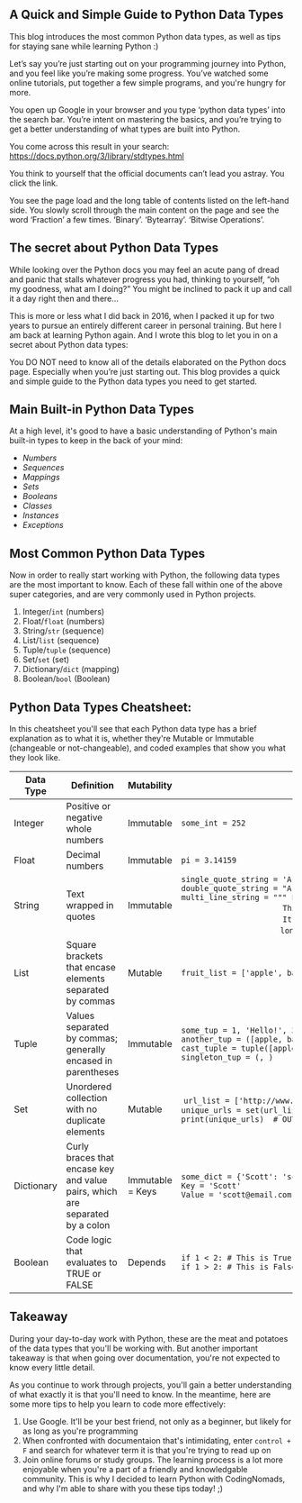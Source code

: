 ## A Quick and Simple Guide to Python Data Types

This blog introduces the most common Python data types, as well as tips for staying sane while learning Python :)

Let’s say you’re just starting out on your programming journey into Python, and you feel like you’re making some progress. You’ve watched some online tutorials, put together a few simple programs, and you're hungry for more. 

You open up Google in your browser and you type ‘python data types’ into the search bar. You’re intent on mastering the basics, and you’re trying to get a better understanding of what types are built into Python. 

You come across this result in your search: https://docs.python.org/3/library/stdtypes.html

You think to yourself that the official documents can’t lead you astray. You click the link. 

You see the page load and the long table of contents listed on the left-hand side. You slowly scroll through the main content on the page and see the word ‘Fraction’ a few times. ‘Binary’. ‘Bytearray’. ‘Bitwise Operations’.

## The secret about Python Data Types

While looking over the Python docs you may feel an acute pang of dread and panic that stalls whatever progress you had, thinking to yourself, “oh my goodness, what am I doing?” You might be inclined to pack it up and call it a day right then and there… 

This is more or less what I did back in 2016, when I packed it up for two years to pursue an entirely different career in personal training. But here I am back at learning Python again. And I wrote this blog to let you in on a secret about Python data types:

You DO NOT need to know all of the details elaborated on the Python docs page. Especially when you’re just starting out. This blog provides a quick and simple guide to the Python data types you need to get started.

## Main Built-in Python Data Types

At a high level, it's good to have a basic understanding of Python's main built-in types to keep in the back of your mind:
-	*Numbers*
-	*Sequences*
-	*Mappings*
-	*Sets*
-	*Booleans*
-	*Classes*
-	*Instances*
-	*Exceptions*

## Most Common Python Data Types

Now in order to really start working with Python, the following data types are the most important to know. Each of these fall within one of the above super categories, and are very commonly used in Python projects.
1.	Integer/`int` (numbers)
2.	Float/`float` (numbers)
3.	String/`str` (sequence)
4.	List/`list` (sequence)
5.	Tuple/`tuple` (sequence)
6.	Set/`set` (set)
7.	Dictionary/`dict` (mapping)
8.	Boolean/`bool` (Boolean)

## Python Data Types Cheatsheet:

In this cheatsheet you'll see that each Python data type has a brief explanation as to what it is, whether they're Mutable or Immutable (changeable or not-changeable), and coded examples that show you what they look like.

| Data Type  | Definition                                                                   | Mutability       | Example                                                                                                                                                                                                                                                  |
| ---------- | ---------------------------------------------------------------------------- | ---------------- | -------------------------------------------------------------------------------------------------------------------------------------------------------------------------------------------------------------------------------------------------------- |
| Integer    | Positive or negative whole numbers                                           | Immutable        | ```some_int = 252```                                                                                                                                                                                                                                          |
| Float      | Decimal numbers                                                              | Immutable        | ```pi = 3.14159```                                                                                                                                                                                                                                             |
| String     | Text wrapped in quotes                                                       | Immutable        | ```single_quote_string = 'A single quote string'```<br>```double_quote_string = "A double quote string"```<br>```multi_line_string = """ For when you have lots of text.```<br>&nbsp;&nbsp;&nbsp;&nbsp;&nbsp;&nbsp;&nbsp;&nbsp;&nbsp;&nbsp;&nbsp;&nbsp;&nbsp;&nbsp;&nbsp;&nbsp;&nbsp;&nbsp;&nbsp;&nbsp;&nbsp;&nbsp;&nbsp;&nbsp;&nbsp;&nbsp;&nbsp;&nbsp;&nbsp;&nbsp;&nbsp;&nbsp;&nbsp;&nbsp;&nbsp;&nbsp;&nbsp;&nbsp;&nbsp;&nbsp;&nbsp; ```This makes it easier to read.```<br> &nbsp;&nbsp;&nbsp;&nbsp;&nbsp;&nbsp;&nbsp;&nbsp;&nbsp;&nbsp;&nbsp;&nbsp;&nbsp;&nbsp;&nbsp;&nbsp;&nbsp;&nbsp;&nbsp;&nbsp;&nbsp;&nbsp;&nbsp;&nbsp;&nbsp;&nbsp;&nbsp;&nbsp;&nbsp;&nbsp;&nbsp;&nbsp;&nbsp;&nbsp;&nbsp;&nbsp;&nbsp;&nbsp;&nbsp;&nbsp;&nbsp;&nbsp;```It's best not to have one really```<br> &nbsp;&nbsp;&nbsp;&nbsp;&nbsp;&nbsp;&nbsp;&nbsp;&nbsp;&nbsp;&nbsp;&nbsp;&nbsp;&nbsp;&nbsp;&nbsp;&nbsp;&nbsp;&nbsp;&nbsp;&nbsp;&nbsp;&nbsp;&nbsp;&nbsp;&nbsp;&nbsp;&nbsp;&nbsp;&nbsp;&nbsp;&nbsp;&nbsp;&nbsp;&nbsp;&nbsp;&nbsp;&nbsp;&nbsp;&nbsp;&nbsp;```long line."""``` |
| List       | Square brackets that encase elements separated by commas                     | Mutable          | ```fruit_list = ['apple', banana', 'mango', 'pineapple']```                                                                                                                                                                                                 |
| Tuple      | Values separated by commas; generally encased in parentheses                 | Immutable        | ```some_tup = 1, 'Hello!', 3.14159```<br>```another_tup = ([apple, banana], 'Groceries', 20.00)```<br>```cast_tuple = tuple([apple, banana, mango])```<br>```singleton_tup = (, )```                                                                                      |
| Set        | Unordered collection with no duplicate elements                              | Mutable          |  ```url_list = ['http://www.example.com', 'http://www.setsareuseful.com', 'http://www.example.com']```<br>```unique_urls = set(url_list)```<br>```print(unique_urls)  # OUTPUT: {'http://www.example.com', 'http://www.setsareuseful.com'}```                        |
| Dictionary | Curly braces that encase key and value pairs, which are separated by a colon | Immutable = Keys | ```some_dict = {'Scott': 'scott@email.com'}```<br>```Key = 'Scott'```<br>```Value = 'scott@email.com'```                                                                                                                                                                  |
| Boolean    | Code logic that evaluates to TRUE or FALSE                                   | Depends          | ```if 1 < 2: # This is True, so indented code will get executed```<br>```if 1 > 2: # This is False, so indented code wont get executed```                                                                                                                              |

## Takeaway
During your day-to-day work with Python, these are the meat and potatoes of the data types that you'll be working with. But another important takeaway is that when going over documentation, you're not expected to know every little detail. 

As you continue to work through projects, you'll gain a better understanding of what exactly it is that you'll need to know. In the meantime, here are some more tips to help you learn to code more effectively:
1. Use Google. It'll be your best friend, not only as a beginner, but likely for as long as you're programming
2. When confronted with documentaion that's intimidating, enter `control + F` and search for whatever term it is that you're trying to read up on
3. Join online forums or study groups. The learning process is a lot more enjoyable when you're a part of a friendly and knowledgable community. This is why I decided to learn Python with CodingNomads, and why I'm able to share with you these tips today! ;)
